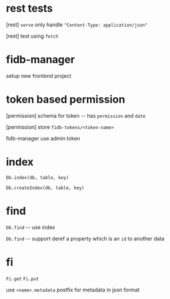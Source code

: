 # rest tests

[rest] `serve` only handle `"Content-Type: application/json"`

[rest] test using `fetch`

# fidb-manager

setup new frontend project

# token based permission

[permission] schema for token -- has `permission` and `date`

[permission] store `fidb-tokens/<token-name>`

fidb-manager use admin token

# index

`Db.index(db, table, key)`

`Db.createIndex(db, table, key)`

# find

`Db.find` -- use index

`Db.find` -- support deref a property which is an `id` to another data

# fi

`Fi.get`
`Fi.put`

use `<name>.metadata` postfix for metadata in json format
